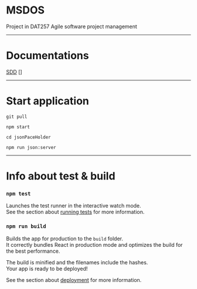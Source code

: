 # MSDOS
Project in DAT257 Agile software project management

___
# Documentations
[SDD](https://docs.google.com/document/d/10WxI5iAu8TZO15gvbfwLmruxEjfIJko6ZJvROlkM9V4/)
[]
___

# Start application


```
git pull

```

```
npm start

```
```
cd jsonPaceHolder

```

```
npm run json:server

```
___

# Info about test & build

### `npm test`

Launches the test runner in the interactive watch mode.\
See the section about [running tests](https://facebook.github.io/create-react-app/docs/running-tests) for more information.

### `npm run build`

Builds the app for production to the `build` folder.\
It correctly bundles React in production mode and optimizes the build for the best performance.

The build is minified and the filenames include the hashes.\
Your app is ready to be deployed!

See the section about [deployment](https://facebook.github.io/create-react-app/docs/deployment) for more information.
